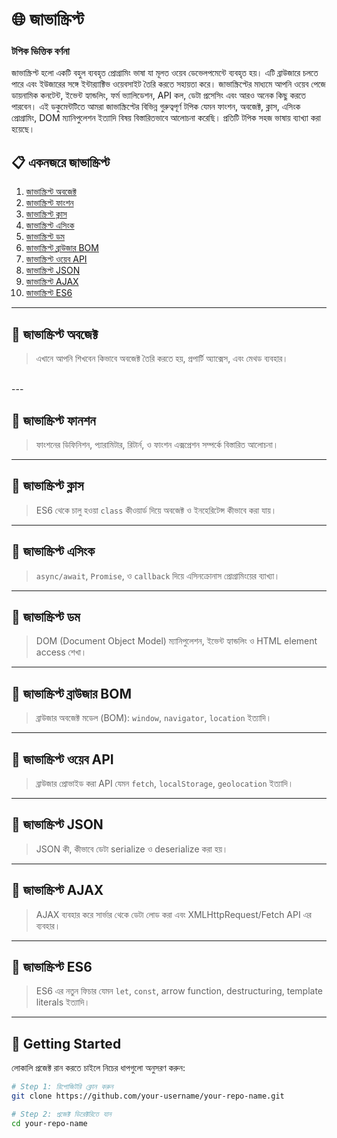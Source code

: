 # 🌐 জাভাস্ক্রিপ্ট 

### টপিক ভিত্তিক বর্ণনা
জাভাস্ক্রিপ্ট হলো একটি বহুল ব্যবহৃত প্রোগ্রামিং ভাষা যা মূলত ওয়েব ডেভেলপমেন্টে ব্যবহৃত হয়। এটি ব্রাউজারে চলতে পারে এবং ইউজারের সঙ্গে ইন্টার‌্যাক্টিভ ওয়েবসাইট তৈরি করতে সহায়তা করে। জাভাস্ক্রিপ্টের মাধ্যমে আপনি ওয়েব পেজে ডায়নামিক কনটেন্ট, ইভেন্ট হ্যান্ডলিং, ফর্ম ভ্যালিডেশন, API কল, ডেটা প্রসেসিং এবং আরও অনেক কিছু করতে পারবেন।
এই ডকুমেন্টটিতে আমরা জাভাস্ক্রিপ্টের বিভিন্ন গুরুত্বপূর্ণ টপিক যেমন ফাংশন, অবজেক্ট, ক্লাস, এসিংক প্রোগ্রামিং, DOM ম্যানিপুলেশন ইত্যাদি বিষয় বিস্তারিতভাবে আলোচনা করেছি। প্রতিটি টপিক সহজ ভাষায় ব্যাখ্যা করা হয়েছে।



## 📋 একনজরে জাভাস্ক্রিপ্ট

1. [জাভাস্ক্রিপ্ট অবজেক্ট](#জাভাস্ক্রিপ্ট-অবজেক্ট)
2. [জাভাস্ক্রিপ্ট ফাংশন](#জাভাস্ক্রিপ্ট-ফানশন)
3. [জাভাস্ক্রিপ্ট ক্লাস](#জাভাস্ক্রিপ্ট-ক্লাস)
4. [জাভাস্ক্রিপ্ট এসিংক](#জাভাস্ক্রিপ্ট-এসিংক)
5. [জাভাস্ক্রিপ্ট ডম](#জাভাস্ক্রিপ্ট-ডম)
6. [জাভাস্ক্রিপ্ট ব্রাউজার BOM](#জাভাস্ক্রিপ্ট-ব্রাউজার)
7. [জাভাস্ক্রিপ্ট ওয়েব API](#জাভাস্ক্রিপ্ট-ওয়েব-এপিঅাই)
8. [জাভাস্ক্রিপ্ট JSON](#জাভাস্ক্রিপ্ট-জেশন)
9. [জাভাস্ক্রিপ্ট AJAX](#জাভাস্ক্রিপ্ট-এজাক্স)
10. [জাভাস্ক্রিপ্ট ES6](#জাভাস্ক্রিপ্ট-es6)

---

## 🔸 জাভাস্ক্রিপ্ট অবজেক্ট
> এখানে আপনি শিখবেন কিভাবে অবজেক্ট তৈরি করতে হয়, প্রপার্টি অ্যাক্সেস, এবং মেথড ব্যবহার।
<br />
---

## 🔸 জাভাস্ক্রিপ্ট ফানশন
> ফাংশনের ডিফিনিশন, প্যারামিটার, রিটার্ন, ও ফাংশন এক্সপ্রেশন সম্পর্কে বিস্তারিত আলোচনা।

---

## 🔸 জাভাস্ক্রিপ্ট ক্লাস
> ES6 থেকে চালু হওয়া `class` কীওয়ার্ড দিয়ে অবজেক্ট ও ইনহেরিটেন্স কীভাবে করা যায়।

---

## 🔸 জাভাস্ক্রিপ্ট এসিংক
> `async/await`, `Promise`, ও `callback` দিয়ে এসিনক্রোনাস প্রোগ্রামিংয়ের ব্যাখ্যা।

---

## 🔸 জাভাস্ক্রিপ্ট ডম
> DOM (Document Object Model) ম্যানিপুলেশন, ইভেন্ট হ্যান্ডলিং ও HTML element access শেখা।

---

## 🔸 জাভাস্ক্রিপ্ট ব্রাউজার BOM
> ব্রাউজার অবজেক্ট মডেল (BOM): `window`, `navigator`, `location` ইত্যাদি।

---

## 🔸 জাভাস্ক্রিপ্ট ওয়েব API
> ব্রাউজার প্রোভাইড করা API যেমন `fetch`, `localStorage`, `geolocation` ইত্যাদি।

---

## 🔸 জাভাস্ক্রিপ্ট JSON
> JSON কী, কীভাবে ডেটা serialize ও deserialize করা হয়।

---

## 🔸 জাভাস্ক্রিপ্ট AJAX
> AJAX ব্যবহার করে সার্ভার থেকে ডেটা লোড করা এবং XMLHttpRequest/Fetch API এর ব্যবহার।

---

## 🔸 জাভাস্ক্রিপ্ট ES6
> ES6 এর নতুন ফিচার যেমন `let`, `const`, arrow function, destructuring, template literals ইত্যাদি।

---

## 🚀 Getting Started

লোকালি প্রজেক্ট রান করতে চাইলে নিচের ধাপগুলো অনুসরণ করুন:

```bash
# Step 1: রিপোজিটরি ক্লোন করুন
git clone https://github.com/your-username/your-repo-name.git

# Step 2: প্রজেক্ট ডিরেক্টরিতে যান
cd your-repo-name
